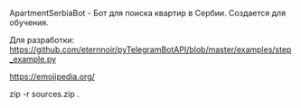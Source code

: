 ApartmentSerbiaBot - Бот для поиска квартир в Сербии. Создается для обучения.

Для разработки:
https://github.com/eternnoir/pyTelegramBotAPI/blob/master/examples/step_example.py

https://emojipedia.org/

zip -r sources.zip .